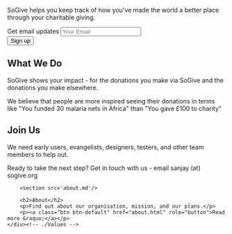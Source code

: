 <!-- Main jumbotron for a primary marketing message or call to action -->
<div id='page-part1'>
<p></p>
<div class="jumbotron">
  <div class="container">
  	<p>SoGive helps you keep track of how you've made the world a better place through your charitable giving.</p>
	<div> <!-- class='center-block text-center' -->
	<form id='mailing-list' action='https://sogive.soda.sh/forms-form.json' class='form-inline'>
		<input type='hidden' name='mlist' value='company-news,product-news,marketing'>
		<div class='form-group'>
			<label class='input-lg'>Get email updates</label>  			
			<input class='form-control input-lg' type='email' name='email' placeholder='Your Email'>
		</div>
		<button class="btn btn-primary btn-lg" type='submit'>Sign up</button>
	</form>        	
    </div><!-- ./center-block for form -->
  </div>
</div><!-- ./jumbotron -->
</div><!-- ./page-part1 -->
<div class="container" id='page-part2'>
  <!-- Example row of columns -->
  <div class="row">
    <div class="col-md-4">
      <h2>What We Do</h2>
      <p>
      SoGive shows your impact - for the donations you make via SoGive and the donations you make elsewhere.
      </p>
      <p>
	We believe that people are more inspired seeing their donations in terms like "You funded 30 malaria nets in Africa" than "You gave £100 to charity"
	</p>
    </div><!-- ./what we do -->
    <div class="col-md-4">
    	<h2>Join Us</h2>
	<p>We need early users, evangelists, designers, testers, and other team members to help out.</p>
    	<p>Ready to take the next step? Get in touch with us - email <span class='email' name='sanjay' domain='sogive.org'>sanjay (at) sogive.org</span></p>
   </div>
    <div class="col-md-4">
    	
    	<section src='about.md'/>
    	
      	<h2>About</h2>
      	<p>Find out about our organisation, mission, and our plans.</p>
      	<p><a class="btn btn-default" href="about.html" role="button">Read more &raquo;</a></p>
    </div><!-- ./Values -->
  </div><!-- ./row -->	
</div><!-- ./page-part2 -->
